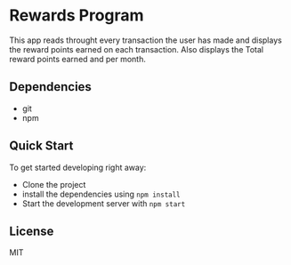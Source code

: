 
# Rewards Program

This app reads throught every transaction the user has made and displays the reward points earned on each transaction. Also displays the Total reward points earned and per month.

## Dependencies

* git
* npm

## Quick Start

To get started developing right away:

* Clone the project
* install the dependencies using `npm install`
* Start the development server with `npm start`

## License

MIT
